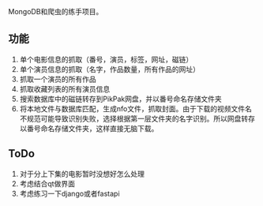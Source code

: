 MongoDB和爬虫的练手项目。
## 功能
1. 单个电影信息的抓取（番号，演员，标签，网址，磁链）
2. 单个演员信息的抓取（名字，作品数量，所有作品的网址）
3. 抓取一个演员的所有作品
4. 抓取收藏列表的所有演员信息
5. 搜索数据库中的磁链转存到PikPak网盘，并以番号命名存储文件夹
6. 将本地文件与数据库匹配，生成nfo文件，抓取封面。由于下载的视频文件名不规范可能导致识别失败，选择根据第一层文件夹的名字识别。所以网盘转存以番号命名存储文件夹，这样直接无脑下载。
## ToDo
1. 对于分上下集的电影暂时没想好怎么处理
2. 考虑结合qt做界面
3. 考虑练习一下django或者fastapi

